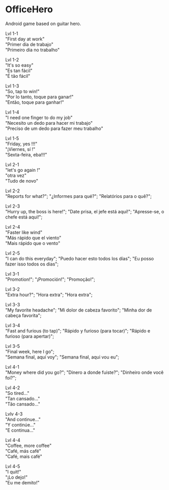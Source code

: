 # OfficeHero
Android game based on guitar hero.<br>

Lvl 1-1 <br>
"First day at work" <br>
"Primer dia de trabajo" <br>
"Primeiro dia no trabalho"<br>

Lvl 1-2 <br>
"It's so easy" <br>
"Es tan fácil" <br>
"É tão fácil"<br>

Lvl 1-3 <br>
"So, tap to win!" <br>
"Por lo tanto, toque para ganar!"<br>
"Então, toque para ganhar!"<br>

Lvl 1-4 <br>
"I need one finger to do my job"<br>
"Necesito un dedo para hacer mi trabajo"<br>
"Preciso de um dedo para fazer meu trabalho"<br>

Lvl 1-5 <br>
"Friday, yes !!!"<br>
"¡Viernes, sí !" <br>
"Sexta-feira, eba!!!"<br>

Lvl 2-1<br>
"let's go again !"<br>
"otra vez"<br>
"Tudo de novo"<br>

Lvl 2-2 <br>
"Reports for what?";
"¿Informes para qué?";
"Relatórios para o quê?";

Lvl 2-3 <br>
"Hurry up, the boss is here!";
"Date prisa, el jefe está aquí!";
"Apresse-se, o chefe está aqui!";

Lvl 2-4 <br>
"Faster like wind" <br>
"Más rápido que el viento" <br>
"Mais rápido que o vento" <br>

Lvl 2-5 <br>
"I can do this everyday";
"Puedo hacer esto todos los días";
"Eu posso fazer isso todos os dias";

Lvl 3-1 <br>
"Promotion!";
"¡Promoción!";
"Promoção!";

Lvl 3-2 <br>
"Extra hour?";
"Hora extra";
"Hora extra";

Lvl 3-3 <br>
"My favorite headache";
"Mi dolor de cabeza favorito";
"Minha dor de cabeça favorita";

Lvl 3-4 <br>
"Fast and furious (to tap)";
"Rápido y furioso (para tocar)";
"Rápido e furioso (para apertar)";

Lvl 3-5 <br>
"Final week, here I go";            
"Semana final, aquí voy";
"Semana final, aqui vou eu";

Lvl 4-1 <br>
"Money where did you go?";
"Dinero a donde fuiste?";
"Dinheiro onde você foi?";

Lvl 4-2 <br>
"So tired..."<br>
"Tan cansado..."<br>
"Tão cansado..."<br>

Lvlv 4-3 <br>
"And continue..." <br>
"Y continúe..." <br>
"E continua..." <br>

Lvl 4-4 <br>
"Coffee, more coffee" <br>
"Café, más café" <br>
"Café, mais café" <br>

Lvl 4-5 <br>
"I quit!" <br>
"¡Lo dejo!" <br>
"Eu me demito!" <br>
